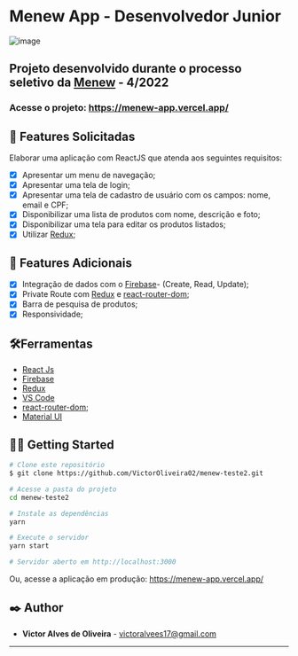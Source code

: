 # Menew App  - Desenvolvedor Junior
![image](https://user-images.githubusercontent.com/64699971/162005712-680efc28-c014-4414-b6b5-d2e6b93cf920.png)

## Projeto desenvolvido durante o processo seletivo da [Menew](https://www.menew.com.br/) - 4/2022
### Acesse o projeto: https://menew-app.vercel.app/

## 📑 Features Solicitadas

Elaborar uma aplicação com ReactJS que atenda aos seguintes requisitos:
- [x] Apresentar um menu de navegação;
- [x] Apresentar uma tela de login;
- [x] Apresentar uma tela de cadastro de usuário com os campos: nome, email e CPF;
- [x] Disponibilizar uma lista de produtos com nome, descrição e foto;
- [x] Disponibilizar uma tela para editar os produtos listados;
- [x] Utilizar [Redux](https://redux.js.org/);

## 🚀 Features Adicionais

- [x] Integração de dados com o [Firebase](https://firebase.google.com/products/realtime-database/?utm_source=google&utm_medium=cpc&utm_campaign=latam-BR-all-pt-dr-SKWS-all-all-trial-e-dr-1011454-LUAC0008679&utm_content=text-ad-none-any-DEV_c-CRE_429626774316-ADGP_Hybrid%20%7C%20SKWS%20-%20EXA%20%7C%20Txt%20~%20Compute_Firebase-KWID_43700066431125567-kwd-312330826250&utm_term=KW_firebase-ST_Firebase&gclid=EAIaIQobChMI8e7_rtz_9gIVDiSRCh0Zdg2kEAAYASAAEgLNqvD_BwE&gclsrc=aw.ds)- (Create, Read, Update);
- [x] Private Route com [Redux](https://redux.js.org/) e [react-router-dom](https://v5.reactrouter.com/web/guides/quick-start);
- [x] Barra de pesquisa de produtos;
- [x] Responsividade;

## 🛠️Ferramentas

* [React Js](https://pt-br.reactjs.org/)
* [Firebase](https://firebase.google.com/products/realtime-database/?utm_source=google&utm_medium=cpc&utm_campaign=latam-BR-all-pt-dr-SKWS-all-all-trial-e-dr-1011454-LUAC0008679&utm_content=text-ad-none-any-DEV_c-CRE_429626774316-ADGP_Hybrid%20%7C%20SKWS%20-%20EXA%20%7C%20Txt%20~%20Compute_Firebase-KWID_43700066431125567-kwd-312330826250&utm_term=KW_firebase-ST_Firebase&gclid=EAIaIQobChMI8e7_rtz_9gIVDiSRCh0Zdg2kEAAYASAAEgLNqvD_BwE&gclsrc=aw.ds)
* [Redux](https://redux.js.org/)
* [VS Code](https://code.visualstudio.com/)
* [react-router-dom](https://v5.reactrouter.com/web/guides/quick-start);
* [Material UI](https://mui.com/)

## 👨‍💻 Getting Started

```bash
# Clone este repositório
$ git clone https://github.com/VictorOliveira02/menew-teste2.git

# Acesse a pasta do projeto
cd menew-teste2

# Instale as dependências
yarn

# Execute o servidor
yarn start

# Servidor aberto em http://localhost:3000
```

Ou, acesse a aplicação em produção: https://menew-app.vercel.app/
<br>


## ✒️ Author
* **Victor Alves de Oliveira** - victoralvees17@gmail.com

---
